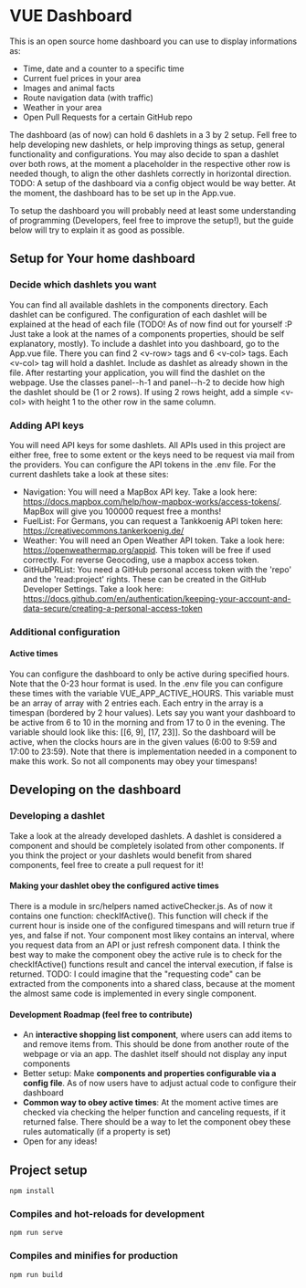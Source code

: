 # VUE Dashboard

This is an open source home dashboard you can use to display informations as:
- Time, date and a counter to a specific time
- Current fuel prices in your area
- Images and animal facts
- Route navigation data (with traffic)
- Weather in your area
- Open Pull Requests for a certain GitHub repo

The dashboard (as of now) can hold 6 dashlets in a 3 by 2 setup. Fell free to help developing new dashlets, or help improving things as setup, general functionality and configurations. You may also decide to span a dashlet over both rows, at the moment a placeholder in the respective other row is needed though, to align the other dashlets correctly in horizontal direction.
TODO: A setup of the dashboard via a config object would be way better. At the moment, the dashboard has to be set up in the App.vue.

To setup the dashboard you will probably need at least some understanding of programming (Developers, feel free to improve the setup!), but the guide below will try to explain it as good as possible.

## Setup for Your home dashboard
### Decide which dashlets you want
You can find all available dashlets in the components directory. Each dashlet can be configured. The configuration of each dashlet will be explained at the head of each file (TODO! As of now find out for yourself :P Just take a look at the names of a components properties, should be self explanatory, mostly).
To include a dashlet into you dashboard, go to the App.vue file. There you can find 2 \<v-row> tags and 6 \<v-col> tags. Each \<v-col> tag will hold a dashlet. Include as dashlet as already shown in the file. After restarting your application, you will find the dashlet on the webpage. Use the classes panel--h-1 and panel--h-2 to decide how high the dashlet should be (1 or 2 rows). If using 2 rows height, add a simple \<v-col> with height 1 to the other row in the same column.

### Adding API keys
You will need API keys for some dashlets. All APIs used in this project are either free, free to some extent or the keys need to be request via mail from the providers. You can configure the API tokens in the .env file. For the current dashlets take a look at these sites:
- Navigation: You will need a MapBox API key. Take a look here: https://docs.mapbox.com/help/how-mapbox-works/access-tokens/. MapBox will give you 100000 request free a months!
- FuelList: For Germans, you can request a Tankkoenig API token here: https://creativecommons.tankerkoenig.de/
- Weather: You will need an Open Weather API token. Take a look here: https://openweathermap.org/appid. This token will be free if used correctly. For reverse Geocoding, use a mapbox access token.
- GitHubPRList: You need a GitHub personal access token with the 'repo' and the 'read:project' rights. These can be created in the GitHub Developer Settings. Take a look here: https://docs.github.com/en/authentication/keeping-your-account-and-data-secure/creating-a-personal-access-token

### Additional configuration
#### Active times
You can configure the dashboard to only be active during specified hours. Note that the 0-23 hour format is used. In the .env file you can configure these times with the variable VUE_APP_ACTIVE_HOURS. This variable must be an array of array with 2 entries each. Each entry in the array is a timespan (bordered by 2 hour values).
Lets say you want your dashboard to be active from 6 to 10 in the morning and from 17 to 0 in the evening. The variable should look like this: \[[6, 9], [17, 23]]. So the dashboard will be active, when the clocks hours are in the given values (6:00 to 9:59 and 17:00 to 23:59).
Note that there is implementation needed in a component to make this work. So not all components may obey your timespans!

## Developing on the dashboard
### Developing a dashlet
Take a look at the already developed dashlets. A dashlet is considered a component and should be completely isolated from other components.
If you think the project or your dashlets would benefit from shared components, feel free to create a pull request for it!
#### Making your dashlet obey the configured active times
There is a module in src/helpers named activeChecker.js. As of now it contains one function: checkIfActive(). This function will check if the current hour is inside one of the configured timespans and will return true if yes, and false if not.
Your component most likey contains an interval, where you request data from an API or just refresh component data. I think the best way to make the component obey the active rule is to check for the checkIfActive() functions result and cancel the interval execution, if false is returned.
TODO: I could imagine that the "requesting code" can be extracted from the components into a shared class, because at the moment the almost same code is implemented in every single component.

#### Development Roadmap (feel free to contribute)
- An **interactive shopping list component**, where users can add items to and remove items from. This should be done from another route of the webpage or via an app. The dashlet itself should not display any input components
- Better setup: Make **components and properties configurable via a config file**. As of now users have to adjust actual code to configure their dashboard
- **Common way to obey active times**: At the moment active times are checked via checking the helper function and canceling requests, if it returned false. There should be a way to let the component obey these rules automatically (if a property is set)
- Open for any ideas!

## Project setup
```
npm install
```

### Compiles and hot-reloads for development
```
npm run serve
```

### Compiles and minifies for production
```
npm run build
```